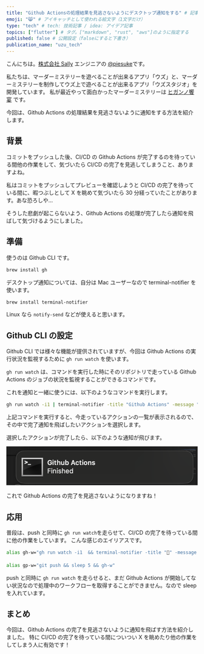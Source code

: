 ```yaml
---
title: "Github Actionsの処理結果を見逃さないようにデスクトップ通知をする" # 記事のタイトル
emoji: "😸" # アイキャッチとして使われる絵文字（1文字だけ）
type: "tech" # tech: 技術記事 / idea: アイデア記事
topics: ["flutter"] # タグ。["markdown", "rust", "aws"]のように指定する
published: false # 公開設定（falseにすると下書き）
publication_name: "uzu_tech"
---
```


こんにちは。[株式会社 Sally](https://sally-inc.jp/) エンジニアの [@piesuke](https://x.com/piesuke27)です。

私たちは、マーダーミステリーを遊べることが出来るアプリ「ウズ」と、マーダーミステリーを制作してウズ上で遊べることが出来るアプリ「ウズスタジオ」を開発しています。
私が最近やって面白かったマーダーミステリーは [ヒガンノ饗宴](https://uzu-app.com/scenario/4366) です。

今回は、Github Actions の処理結果を見逃さないように通知をする方法を紹介します。

## 背景

コミットをプッシュした後、CI/CD の Github Actions が完了するのを待っている間他の作業をして、気づいたら CI/CD の完了を見逃してしまうこと、ありますよね。

私はコミットをプッシュしてプレビューを確認しようと CI/CD の完了を待っている間に、暇つぶしとして X を眺めて気づいたら 30 分経っていたことがあります。あな恐ろしや...

そうした悲劇が起こらないよう、Github Actions の処理が完了したら通知を飛ばして気づけるようにしました。

## 準備

使うのは Github CLI です。

```bash
brew install gh
```

デスクトップ通知については、自分は Mac ユーザーなので terminal-notifier を使います。

```bash
brew install terminal-notifier
```

Linux なら `notify-send` などが使えると思います。

## Github CLI の設定

Github CLI では様々な機能が提供されていますが、今回は Github Actions の実行状況を監視するために `gh run watch` を使います。

`gh run watch` は、コマンドを実行した時にそのリポジトリで走っている Github Actions のジョブの状況を監視することができるコマンドです。

これを通知と一緒に使うには、以下のようなコマンドを実行します。

```bash
gh run watch -i1 | terminal-notifier -title "Github Actions" -message "Finished"
```

上記コマンドを実行すると、今走っているアクションの一覧が表示されるので、その中で完了通知を飛ばしたいアクションを選択します。

選択したアクションが完了したら、以下のような通知が飛びます。

![](/images/notify.png)

これで Github Actions の完了を見逃さないようになりますね！

## 応用

普段は、push と同時に `gh run watch`を走らせて、CI/CD の完了を待っている間に他の作業をしています。
こんな感じのエイリアスです。

```bash
alias gh-w="gh run watch -i1  && terminal-notifier -title "🍏" -message 'run is done!' -sound Crystal"

alias gp-w="git push && sleep 5 && gh-w"
```

push と同時に `gh run watch` を走らせると、まだ Github Actions が開始してない状況なので処理中のワークフローを取得することができません。なので sleep を入れています。

## まとめ

今回は、Github Actions の完了を見逃さないように通知を飛ばす方法を紹介しました。
特に CI/CD の完了を待っている間についつい X を眺めたり他の作業をしてしまう人に有効です！
